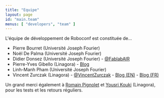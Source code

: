 ```yaml
---
title: "Equipe"
layout: page
id: "main.team"
menus: [ "developers", "team" ]
---
```


L'équipe de développement de Roboconf est constituée de...

* Pierre Bourret (Université Joseph Fourier)
* Noël De Palma (Université Joseph Fourier)
* Didier Donsez (Université Joseph Fourier) - [@FablabAIR](https://twitter.com/FablabAIR)
* Pierre-Yves Gibello (Linagora) - [Blog](http://planet.petalslink.com/home/pygibello/)
* Linh-Manh Pham (Université Joseph Fourier)
* Vincent Zurczak (Linagora) - [@VincentZurczak](https://twitter.com/VincentZurczak) - [Blog (EN)](http://vzurczak.wordpress.com) - [Blog (FR)](http://vzurczak2.wordpress.com)

Un grand merci également à [Romain Pignolet](https://twitter.com/rpignolet) et
[Yousri Kouki](https://github.com/ykouki) (Linagora), pour les tests et les retours réguliers.
